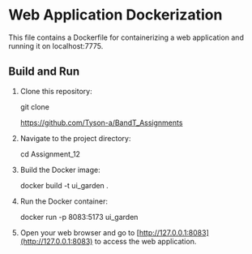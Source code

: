 # Web Application Dockerization

This file contains a Dockerfile for containerizing a web application and running it on localhost:7775.

## Build and Run

1. Clone this repository:

    git clone 

    https://github.com/Tyson-a/BandT_Assignments
  

2. Navigate to the project directory:

    cd Assignment_12


3. Build the Docker image:

    
    docker build -t ui_garden .
    

4. Run the Docker container:

    
    docker run -p 8083:5173 ui_garden 


5. Open your web browser and go to [http://127.0.0.1:8083](http://127.0.0.1:8083) to access the web application.

 

